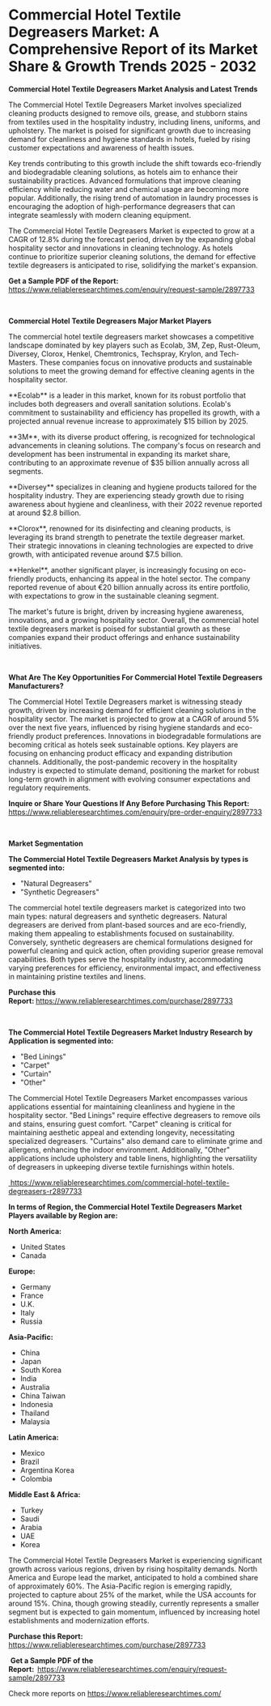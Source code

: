 <p><h1>Commercial Hotel Textile Degreasers Market: A Comprehensive Report of its Market Share & Growth Trends 2025 - 2032</h1></p><p><strong>Commercial Hotel Textile Degreasers Market Analysis and Latest Trends</strong></p>
<p><p>The Commercial Hotel Textile Degreasers Market involves specialized cleaning products designed to remove oils, grease, and stubborn stains from textiles used in the hospitality industry, including linens, uniforms, and upholstery. The market is poised for significant growth due to increasing demand for cleanliness and hygiene standards in hotels, fueled by rising customer expectations and awareness of health issues.</p><p>Key trends contributing to this growth include the shift towards eco-friendly and biodegradable cleaning solutions, as hotels aim to enhance their sustainability practices. Advanced formulations that improve cleaning efficiency while reducing water and chemical usage are becoming more popular. Additionally, the rising trend of automation in laundry processes is encouraging the adoption of high-performance degreasers that can integrate seamlessly with modern cleaning equipment.</p><p>The Commercial Hotel Textile Degreasers Market is expected to grow at a CAGR of 12.8% during the forecast period, driven by the expanding global hospitality sector and innovations in cleaning technology. As hotels continue to prioritize superior cleaning solutions, the demand for effective textile degreasers is anticipated to rise, solidifying the market's expansion.</p></p>
<p><strong>Get a Sample PDF of the Report:&nbsp;</strong> <a href="https://www.reliableresearchtimes.com/enquiry/request-sample/2897733?utm_campaign=3055&utm_medium=2&utm_source=Github&utm_content=ia&utm_term=15032025&utm_id=commercial-hotel-textile-degreasers">https://www.reliableresearchtimes.com/enquiry/request-sample/2897733</a></p>
<p>&nbsp;</p>
<p><strong>Commercial Hotel Textile Degreasers Major Market Players</strong></p>
<p><p>The commercial hotel textile degreasers market showcases a competitive landscape dominated by key players such as Ecolab, 3M, Zep, Rust-Oleum, Diversey, Clorox, Henkel, Chemtronics, Techspray, Krylon, and Tech-Masters. These companies focus on innovative products and sustainable solutions to meet the growing demand for effective cleaning agents in the hospitality sector.</p><p>**Ecolab** is a leader in this market, known for its robust portfolio that includes both degreasers and overall sanitation solutions. Ecolab's commitment to sustainability and efficiency has propelled its growth, with a projected annual revenue increase to approximately $15 billion by 2025. </p><p>**3M**, with its diverse product offering, is recognized for technological advancements in cleaning solutions. The company's focus on research and development has been instrumental in expanding its market share, contributing to an approximate revenue of $35 billion annually across all segments. </p><p>**Diversey** specializes in cleaning and hygiene products tailored for the hospitality industry. They are experiencing steady growth due to rising awareness about hygiene and cleanliness, with their 2022 revenue reported at around $2.8 billion. </p><p>**Clorox**, renowned for its disinfecting and cleaning products, is leveraging its brand strength to penetrate the textile degreaser market. Their strategic innovations in cleaning technologies are expected to drive growth, with anticipated revenue around $7.5 billion.</p><p>**Henkel**, another significant player, is increasingly focusing on eco-friendly products, enhancing its appeal in the hotel sector. The company reported revenue of about €20 billion annually across its entire portfolio, with expectations to grow in the sustainable cleaning segment.</p><p>The market's future is bright, driven by increasing hygiene awareness, innovations, and a growing hospitality sector. Overall, the commercial hotel textile degreasers market is poised for substantial growth as these companies expand their product offerings and enhance sustainability initiatives.</p></p>
<p>&nbsp;</p>
<p><strong>What Are The Key Opportunities For Commercial Hotel Textile Degreasers Manufacturers?</strong></p>
<p><p>The Commercial Hotel Textile Degreasers market is witnessing steady growth, driven by increasing demand for efficient cleaning solutions in the hospitality sector. The market is projected to grow at a CAGR of around 5% over the next five years, influenced by rising hygiene standards and eco-friendly product preferences. Innovations in biodegradable formulations are becoming critical as hotels seek sustainable options. Key players are focusing on enhancing product efficacy and expanding distribution channels. Additionally, the post-pandemic recovery in the hospitality industry is expected to stimulate demand, positioning the market for robust long-term growth in alignment with evolving consumer expectations and regulatory requirements.</p></p>
<p><strong>Inquire or Share Your Questions If Any Before Purchasing This Report:</strong> <a href="https://www.reliableresearchtimes.com/enquiry/pre-order-enquiry/2897733?utm_campaign=3055&utm_medium=2&utm_source=Github&utm_content=ia&utm_term=15032025&utm_id=commercial-hotel-textile-degreasers">https://www.reliableresearchtimes.com/enquiry/pre-order-enquiry/2897733</a></p>
<p>&nbsp;</p>
<p><strong>Market Segmentation</strong></p>
<p><strong>The Commercial Hotel Textile Degreasers Market Analysis by types is segmented into:</strong></p>
<p><ul><li>"Natural Degreasers"</li><li>"Synthetic Degreasers"</li></ul></p>
<p><p>The commercial hotel textile degreasers market is categorized into two main types: natural degreasers and synthetic degreasers. Natural degreasers are derived from plant-based sources and are eco-friendly, making them appealing to establishments focused on sustainability. Conversely, synthetic degreasers are chemical formulations designed for powerful cleaning and quick action, often providing superior grease removal capabilities. Both types serve the hospitality industry, accommodating varying preferences for efficiency, environmental impact, and effectiveness in maintaining pristine textiles and linens.</p></p>
<p><strong>Purchase this Report:&nbsp;</strong><a href="https://www.reliableresearchtimes.com/purchase/2897733?utm_campaign=3055&utm_medium=2&utm_source=Github&utm_content=ia&utm_term=15032025&utm_id=commercial-hotel-textile-degreasers">https://www.reliableresearchtimes.com/purchase/2897733</a></p>
<p>&nbsp;</p>
<p><strong>The Commercial Hotel Textile Degreasers Market Industry Research by Application is segmented into:</strong></p>
<p><ul><li>"Bed Linings"</li><li>"Carpet"</li><li>"Curtain"</li><li>"Other"</li></ul></p>
<p><p>The Commercial Hotel Textile Degreasers Market encompasses various applications essential for maintaining cleanliness and hygiene in the hospitality sector. "Bed Linings" require effective degreasers to remove oils and stains, ensuring guest comfort. "Carpet" cleaning is critical for maintaining aesthetic appeal and extending longevity, necessitating specialized degreasers. "Curtains" also demand care to eliminate grime and allergens, enhancing the indoor environment. Additionally, "Other" applications include upholstery and table linens, highlighting the versatility of degreasers in upkeeping diverse textile furnishings within hotels.</p></p>
<p><a href="https://www.reliableresearchtimes.com/commercial-hotel-textile-degreasers-r2897733?utm_campaign=3055&utm_medium=2&utm_source=Github&utm_content=ia&utm_term=15032025&utm_id=commercial-hotel-textile-degreasers">&nbsp;https://www.reliableresearchtimes.com/commercial-hotel-textile-degreasers-r2897733</a></p>
<p><strong>In terms of Region, the Commercial Hotel Textile Degreasers Market Players available by Region are:</strong></p>
<p>
    <p> <strong> North America: </strong>
        <ul>
            <li>United States</li>
            <li>Canada</li>
        </ul>
        </p> 
    <p> <strong> Europe: </strong>
        <ul>
            <li>Germany</li>
            <li>France</li>
            <li>U.K.</li>
            <li>Italy</li>
            <li>Russia</li>
        </ul>
        </p> 
    <p> <strong> Asia-Pacific: </strong>
        <ul>
            <li>China</li>
            <li>Japan</li>
            <li>South Korea</li>
            <li>India</li>
            <li>Australia</li>
            <li>China Taiwan</li>
            <li>Indonesia</li>
            <li>Thailand</li>
            <li>Malaysia</li>
        </ul>
        </p> 
    <p> <strong> Latin America: </strong>
        <ul>
            <li>Mexico</li>
            <li>Brazil</li>
            <li>Argentina Korea</li>
            <li>Colombia</li>
        </ul>
        </p> 
    <p> <strong> Middle East & Africa: </strong>
        <ul>
            <li>Turkey</li>
            <li>Saudi</li>
            <li>Arabia</li>
            <li>UAE</li>
            <li>Korea</li>
        </ul>
    </p>
    </p>
<p><p>The Commercial Hotel Textile Degreasers Market is experiencing significant growth across various regions, driven by rising hospitality demands. North America and Europe lead the market, anticipated to hold a combined share of approximately 60%. The Asia-Pacific region is emerging rapidly, projected to capture about 25% of the market, while the USA accounts for around 15%. China, though growing steadily, currently represents a smaller segment but is expected to gain momentum, influenced by increasing hotel establishments and modernization efforts.</p></p>
<p><strong>Purchase this Report: </strong><a href="https://www.reliableresearchtimes.com/purchase/2897733?utm_campaign=3055&utm_medium=2&utm_source=Github&utm_content=ia&utm_term=15032025&utm_id=commercial-hotel-textile-degreasers">https://www.reliableresearchtimes.com/purchase/2897733</a></p>
<p>&nbsp;<strong>Get a Sample PDF of the Report:&nbsp;&nbsp;</strong><a href="https://www.reliableresearchtimes.com/enquiry/request-sample/2897733?utm_campaign=3055&utm_medium=2&utm_source=Github&utm_content=ia&utm_term=15032025&utm_id=commercial-hotel-textile-degreasers">https://www.reliableresearchtimes.com/enquiry/request-sample/2897733</a></p>
<p><strong></strong></p>
<p>Check more reports on <a href="https://www.reliableresearchtimes.com/?utm_campaign=3055&utm_medium=2&utm_source=Github&utm_content=ia&utm_term=15032025&utm_id=commercial-hotel-textile-degreasers">https://www.reliableresearchtimes.com/</a></p>